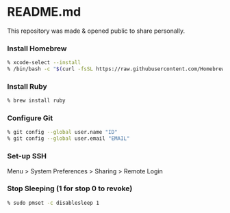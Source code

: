 # README.md
This repository was made & opened public to share personally.

### Install Homebrew
```zsh
% xcode-select --install
% /bin/bash -c "$(curl -fsSL https://raw.githubusercontent.com/Homebrew/install/HEAD/install.sh)"
```

### Install Ruby
```zsh
% brew install ruby
```

### Configure Git
```zsh
% git config --global user.name "ID"
% git config --global user.email "EMAIL"
```

### Set-up SSH
Menu > System Preferences > Sharing > Remote Login

### Stop Sleeping (1 for stop 0 to revoke)
```zsh
% sudo pmset -c disablesleep 1
```

